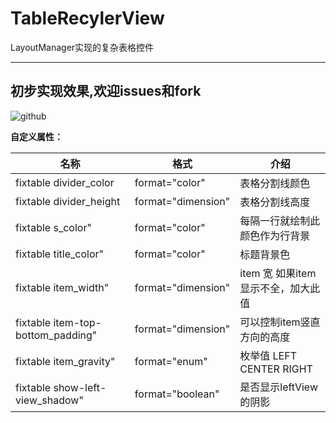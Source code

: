 # TableRecylerView
LayoutManager实现的复杂表格控件

--- 
初步实现效果,欢迎issues和fork
--- 
![github](https://github.com/HYY-yu/TableRecylerView/blob/master/cat1.gif "show")

**自定义属性：** 

名称|格式|介绍
----|----|----
fixtable divider_color| format="color"| 表格分割线颜色
fixtable divider_height| format="dimension" |表格分割线高度
fixtable s_color" |format="color"  |每隔一行就绘制此颜色作为行背景
fixtable title_color" |format="color"  |标题背景色
fixtable item_width" |format="dimension" | item 宽  如果item显示不全，加大此值
fixtable item-top-bottom_padding" |format="dimension"  |可以控制item竖直方向的高度
fixtable item_gravity" |format="enum" |枚举值 LEFT CENTER RIGHT
fixtable show-left-view_shadow"| format="boolean" |是否显示leftView的阴影
